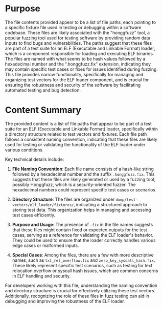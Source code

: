 # Purpose
The file contents provided appear to be a list of file paths, each pointing to a specific fixture file used in testing or debugging within a software codebase. These files are likely associated with the "honggfuzz" tool, a popular fuzzing tool used for testing software by providing random data inputs to find bugs and vulnerabilities. The paths suggest that these files are part of a test suite for an ELF (Executable and Linkable Format) loader, which is a component responsible for loading and executing ELF binaries. The files are named with what seems to be hash values followed by a hexadecimal number and the ".honggfuzz.fix" extension, indicating they may contain specific test cases or fixes for issues identified during fuzzing. This file provides narrow functionality, specifically for managing and organizing test vectors for the ELF loader component, and is crucial for ensuring the robustness and security of the software by facilitating automated testing and bug detection.
# Content Summary
The provided content is a list of file paths that appear to be part of a test suite for an ELF (Executable and Linkable Format) loader, specifically within a directory structure related to test vectors and fixtures. Each file path follows a consistent naming convention, indicating that these files are likely used for testing or validating the functionality of the ELF loader under various conditions.

Key technical details include:

1. **File Naming Convention**: Each file name consists of a hash-like string followed by a hexadecimal number and the suffix `.honggfuzz.fix`. This suggests that these files are likely generated or used by a fuzzing tool, possibly Honggfuzz, which is a security-oriented fuzzer. The hexadecimal numbers could represent specific test cases or scenarios.

2. **Directory Structure**: The files are organized under `dump/test-vectors/elf_loader/fixtures/`, indicating a structured approach to storing test data. This organization helps in managing and accessing test cases efficiently.

3. **Purpose and Usage**: The presence of `.fix` in the file names suggests that these files might contain fixed or expected outputs for the test cases, serving as a reference for validating the ELF loader's behavior. They could be used to ensure that the loader correctly handles various edge cases or malformed inputs.

4. **Special Cases**: Among the files, there are a few with more descriptive names, such as `txt_rel_overflow.fix` and `zero_key_syscall_hash.fix`. These likely represent specific test scenarios, such as testing for text relocation overflow or syscall hash issues, which are common concerns in ELF handling and security.

For developers working with this file, understanding the naming convention and directory structure is crucial for effectively utilizing these test vectors. Additionally, recognizing the role of these files in fuzz testing can aid in debugging and improving the robustness of the ELF loader.
